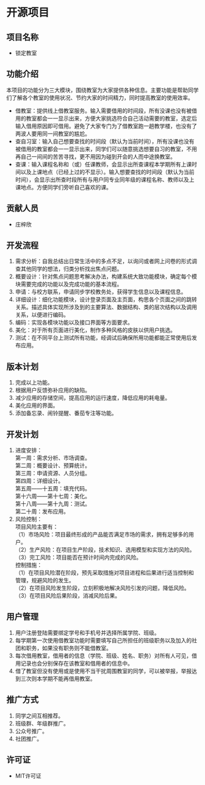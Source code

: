 # 开源项目
## 项目名称
* 锁定教室
## 功能介绍
本项目的功能分为三大模块，围绕教室为大家提供各种信息。主要功能是帮助同学们了解各个教室的使用状况、节约大家的时间精力，同时提高教室的使用效率。
* 借教室：提供线上借教室服务。输入需要借用的时间段，所有没课也没有被借用的教室都会一一显示出来，方便大家挑选符合自己活动需要的教室，选定后输入借用原因即可借用。避免了大家专门为了借教室跑一趟教学楼，也没有了两波人要用同一间教室的尴尬。
* 查自习室：输入自己想要查找的时间段（默认为当前时间），所有没课也没有被借用的教室都会一一显示出来，同学们可以随意挑选想要自习的教室，不用再自己一间间的苦苦寻找，更不用因为碰到开会的人而中途换教室。
* 查课：输入课程名称和（或）任课教师，会显示出所查课程本学期所有上课时间以及上课地点（已经上过的不显示）。输入想要查找的时间段（默认为当前时间），会显示出所查时段所有与用户同专业同年级的课程名称、教师以及上课地点。方便同学们旁听自己喜欢的课。
## 贡献人员
* 庄梓欣
## 开发流程
1.	需求分析：自我总结出日常生活中的多点不足，以询问或者网上问卷的形式调查其他同学的想法，归类分析找出焦点问题。
2.	概要设计：针对焦点问题思考解决办法，构建系统大致功能模块，确定每个模块需要完成的功能以及完成功能的基本流程。
3.	申请：与校方联系，申请同步学校教务处，获得学生信息以及课程信息。
4.	详细设计：细化功能模块，设计登录页面及主页面，构思各个页面之间的跳转关系。描述具体实现所涉及到的主要算法、数据结构、类的层次结构以及调用关系，以便进行编码。
5.	编码：实现各模块功能以及接口界面等方面要求。
6.	美化：对于所有页面进行美化，制作多种风格的皮肤以供用户挑选。
7.	测试：在不同平台上测试所有功能，经调试后确保所用功能都能正常使用后发布应用。
## 版本计划
1.	完成以上功能。
2.	根据用户反馈弥补应用的缺陷。
3.	减少应用的存储空间，提高应用的运行速度，降低应用的耗电量。
4.	美化应用的界面。
5.	添加备忘录、闹铃提醒、番茄专注等功能。
## 开发计划
1.	进度安排：   
第一周：需求分析、市场调查。   
          第二周：概要设计、预算统计。   
          第三周：申请资源、人员分组。   
          第四周：详细设计。   
          第五周——十五周：填充代码。   
          第十六周——第十七周：美化。   
          第十八周——第十九周：测试。   
          第二十周：发布应用。   
2.	风险控制：   
项目风险主要有：   
（1）市场风险：项目最终形成的产品能否满足市场的需求，拥有足够多的用户。   
（2）生产风险：在项目生产阶段，技术知识、选用模型和实现方法的风险。   
（3）完工风险：项目能否在预计时间内完成的风险。   
控制措施：   
（1）在项目风险潜在阶段，预先采取措施对项目进程和后果进行适当控制和管理，规避风险的发生。   
（2）在项目风险发生阶段，立刻积极地解决风险引发的问题，降低风险。   
（3）在项目风险后果阶段，消减风险后果。
## 用户管理
1.	用户注册登陆需要绑定学号和手机号并选择所属学院、班级。
2.	每学期第一次使用借教室功能时需要填写自己所担任的班级职务以及加入的社团和职务，如果没有职务则不能借教室。
3.	每次借用教室，借用者的信息（学院、班级、姓名、职务）对所有人可见，借用记录也会分别保存在该教室和借用者的信息中。
4.	借了教室但没有使用或是使用不当干扰周围教室的同学，可以被举报，举报达到三次则本学期不能再借用教室。
## 推广方式
1.	同学之间互相推荐。
2.	班级群、年级群推广。
3.	公众号推广。
4.	社团推广。
## 许可证
* MIT许可证

